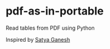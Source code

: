 # pdf-as-in-portable
Read tables from PDF using Python

Inspired by [Satya Ganesh](https://towardsdatascience.com/scraping-table-data-from-pdf-files-using-a-single-line-in-python-8607880c750)
